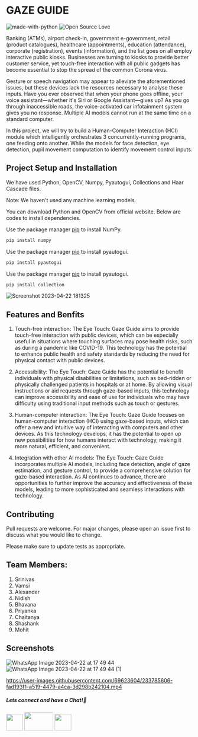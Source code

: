 # GAZE GUIDE
![made-with-python](https://img.shields.io/badge/Made%20with-Python-1f425f.svg)
![Open Source Love](https://badges.frapsoft.com/os/v1/open-source.svg?v=103)

Banking (ATMs), airport check-in, government e-government, retail (product catalogues), healthcare (appointments), education (attendance), corporate (registration), events (information), and the list goes on all employ interactive public kiosks. Businesses are turning to kiosks to provide better customer service, yet touch-free interaction with all public gadgets has become essential to stop the spread of the common Corona virus.

Gesture or speech navigation may appear to alleviate the aforementioned issues, but these devices lack the resources necessary to analyse these inputs. Have you ever observed that when your phone goes offline, your voice assistant—whether it's Siri or Google Assistant—gives up? As you go through inaccessible roads, the voice-activated car infotainment system gives you no response. Multiple AI models cannot run at the same time on a standard computer. 

In this project, we will try to build a Human-Computer Interaction (HCI) module which intelligently orchestrates 3 concurrently-running programs, one feeding onto another. While the models for face detection, eye detection, pupil movement computation to identify movement control inputs.


## Project Setup and Installation
We have used Python, OpenCV, Numpy, Pyautogui, Collections and Haar Cascade files.

Note:
We haven't used any machine learning models.

You can download Python and OpenCV from official website.
Below are codes to install dependencies.

Use the package manager [pip](https://pip.pypa.io/en/stable/) to install NumPy.

```bash
pip install numpy
```
Use the package manager [pip](https://pip.pypa.io/en/stable/) to install pyautogui.

```bash
pip install pyautogui
```
Use the package manager [pip](https://pip.pypa.io/en/stable/) to install pyautogui.

```bash
pip install collection
```

![Screenshot 2023-04-22 181325](https://user-images.githubusercontent.com/69623604/233785438-cfc5a782-8bca-4ee6-a7d2-c1185c051a82.png)

## Features and Benfits
1) Touch-free interaction: The Eye Touch: Gaze Guide aims to provide touch-free interaction with public devices, which can be especially useful in situations where touching surfaces may pose health risks, such as during a pandemic like COVID-19. This technology has the potential to enhance public health and safety standards by reducing the need for physical contact with public devices.

2) Accessibility: The Eye Touch: Gaze Guide has the potential to benefit individuals with physical disabilities or limitations, such as bed-ridden or physically challenged patients in hospitals or at home. By allowing visual instructions or aid requests through gaze-based inputs, this technology can improve accessibility and ease of use for individuals who may have difficulty using traditional input methods such as touch or gestures.

3) Human-computer interaction: The Eye Touch: Gaze Guide focuses on human-computer interaction (HCI) using gaze-based inputs, which can offer a new and intuitive way of interacting with computers and other devices. As this technology develops, it has the potential to open up new possibilities for how humans interact with technology, making it more natural, efficient, and convenient.

4) Integration with other AI models: The Eye Touch: Gaze Guide incorporates multiple AI models, including face detection, angle of gaze estimation, and gesture control, to provide a comprehensive solution for gaze-based interaction. As AI continues to advance, there are opportunities to further improve the accuracy and effectiveness of these models, leading to more sophisticated and seamless interactions with technology.

## Contributing

Pull requests are welcome. For major changes, please open an issue first
to discuss what you would like to change.


Please make sure to update tests as appropriate.

## Team Members:
1) Srinivas
2) Vamsi
3) Alexander
4) Nidish
5) Bhavana
6) Priyanka
7) Chaitanya
8) Shashank
9) Mohit

## Screenshots
![WhatsApp Image 2023-04-22 at 17 49 44](https://user-images.githubusercontent.com/69623604/233785533-1714580d-6f15-4169-87f7-1594122ab9a0.jpeg)
![WhatsApp Image 2023-04-22 at 17 49 44 (1)](https://user-images.githubusercontent.com/69623604/233785553-e7dbb691-89c4-4e85-8ce8-c68a5bce3d18.jpeg)

https://user-images.githubusercontent.com/69623604/233785606-fad193f1-a519-4479-a4ca-3d298b242104.mp4


##### Lets connect and have a Chat!💬
<a href="https://www.instagram.com/electronicsclubiitg/?hl=en" ><img src="https://upload.wikimedia.org/wikipedia/commons/a/a5/Instagram_icon.png" width="45" height="45"></a>
<a href="https://www.facebook.com/electronics.iitg/"><img src="https://1000logos.net/wp-content/uploads/2021/04/Facebook-logo.png" width="78" height="50"></a>
<a href="https://www.reddit.com/r/ElectronicsClubIITG/"><img src="https://www.pngkit.com/png/full/0-7757_reddit-logo-reddit-icon-png.png" width="45" height="45"></a>
